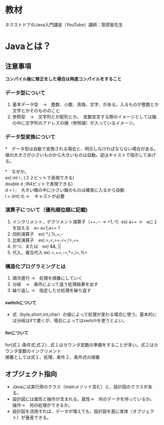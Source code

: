 # 教材
ネクストドアのJava入門講座（YouTube）講師：菅原智先生
# Javaとは？


## 注意事項
<strong>コンパイル後に修正をした場合は再度コンパイルをすること</strong>
### データ型について
1. 基本データ型　→　整数、小数、真偽、文字、がある。入るものが整数とか文字とかそのもののこと
2. 参照型　→　文字列とか配列とか。　変数宣言する際のイメージとしては箱の中に文字列のアドレスの値（参照値）が入っているイメージ。

### データ型変換について
*　データ型は自動で変換される場合と、明示しなければならない場合がある。値の大きさが小さいものから大きいものは自動。逆はキャストで指示してあげる。


*　なぜか。<br>
ex) int i ; (３２ビットで表現できる)<br>double d ;(64ビットで表現できる)<br>d = i ;　大きい箱の中に小さい箱のものは確実に入るから自動<br>i = (int) d; ←　キャストが必要<br>
                

### 演算子について（優先順位順に記載)
1. インクリメント、デクリメント演算子（++,-- → +1,-1）ex) a++ →　aに１を加える　a= a+1,a+= 1
2. 四則演算子　ex) *,/,%,+,-
3. 比較演算子　ex) >,<,>=,<=,!=,==
4. かつ、または　ex) &&, ||
5. 代入、複合代入 ex) =,+=,-=,*=,/=,%=

### 構造化プログラミングとは
1. 順次進行 →　処理を順番にしていく
2. 分岐　→　条件によって違う処理結果を出す
3. 繰り返し →　指定した分処理を繰り返す 

#### switchについて
* 式（byte,short,int,char）の値によって処理が変わる場合に使う。基本的には分岐はifで書くが、場合によってはswitchを使うとよい。
#### forについて
for(式１:条件式:式２)…式１はカウンタ変数の準備をすることが多い。式２はカウンタ変数のインクリメント<br>
順番としては式１、処理、条件２、条件式の順番
## オブジェクト指向
* Javaには実行用のクラス（mainメソッド含む）と、設計図のクラスがある。
* 設計図には属性と操作が含まれる。属性→　何のデータを持っているか。　操作→　何の処理ができるか。
* 設計図を流用すれば、データが増えても、設計図を基に実体（オブジェクト）が量産できる。

